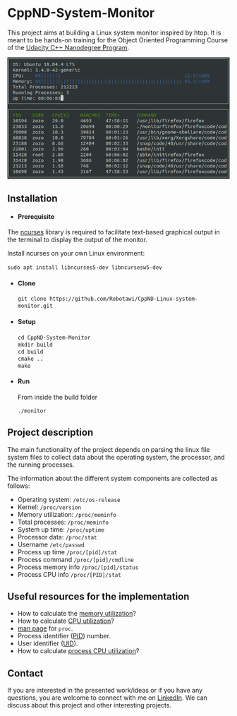# CppND-System-Monitor

This project aims at building a Linux system monitor inspired by htop. It is meant to be hands-on training for the Object Oriented Programming Course of the [Udacity C++ Nanodegree Program](https://www.udacity.com/course/c-plus-plus-nanodegree--nd213). 

![System Monitor](images/monitor.png)

## Installation

- #### Prerequisite
The [ncurses](https://www.gnu.org/software/ncurses/) library is required to  facilitate text-based graphical output in the terminal to display the output of the monitor.

Install ncurses on your own Linux environment:

`sudo apt install libncurses5-dev libncursesw5-dev`

- #### Clone 
    ```
    git clone https://github.com/Robotawi/CppND-Linux-system-monitor.git
    ```

- #### Setup
    ```
    cd CppND-System-Monitor
    mkdir build 
    cd build
    cmake ..
    make
    ```
- #### Run
    From inside the build folder
    ```
    ./monitor
    ```
## Project description
The main functionality of the project depends on parsing the linux file system files to collect data about the operating system, the processor, and the running processes.

The information about the different system components are collected as follows:
- Operating system: `/etc/os-release`
- Kernel: `/proc/version`
- Memory utilization: `/proc/meminfo`
- Total processes: `/proc/meminfo`
- System up time: `/proc/uptime`
- Processor data: `/proc/stat`
- Username `/etc/passwd`
- Process up time `/proc/[pid]/stat`
- Process command `/proc/[pid]/cmdline`
- Process memory info `/proc/[pid]/status`
- Process CPU info `/proc/[PID]/stat`
  
## Useful resources for the implementation
- How to calculate the [memory utilization](/proc/uptime)?
- How to calculate [CPU utilization](https://stackoverflow.com/questions/23367857/accurate-calculation-of-cpu-usage-given-in-percentage-in-linux)?
- [man page](http://man7.org/linux/man-pages/man5/proc.5.html) for `proc`.
- Process identifier ([PID](https://en.wikipedia.org/wiki/Process_identifier)) number.
- User identifier ([UID](https://en.wikipedia.org/wiki/User_identifier)).
- How to calculate [process CPU utilization](https://stackoverflow.com/questions/16726779/how-do-i-get-the-total-cpu-usage-of-an-application-from-proc-pid-stat/16736599#16736599)?
  

## Contact
If you are interested in the presented work/ideas or if you have any questions, you are welcome to connect with me on [LinkedIn](https://www.linkedin.com/in/mohraess). We can discuss about this project and other interesting projects.